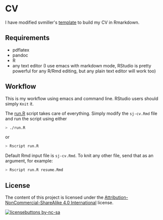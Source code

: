 # CV #

I have modified svmiller's [template](https://github.com/svmiller/svm-r-markdown-templates) to build my CV in Rmarkdown.

## Requirements ##

- pdflatex
- pandoc
- R
- any text editor (I use emacs with markdown mode, RStudio is pretty powerful for any R/Rmd editing, but any plain text editor will work too)

## Workflow ##

This is my workflow using emacs and command line. RStudio users should simply `Knit` it.

The [run.R](run.R) script takes care of everything. Simply modify the `sj-cv.Rmd` file and run the script using either 

```sh
> ./run.R
```

or

```sh
> Rscript run.R
```

Default Rmd input file is `sj-cv.Rmd`. To knit any other file, send that as an argument, for example:
```sh
> Rscript run.R resume.Rmd
```

## License ##

The content of this project is licensed under the [Attribution-NonCommercial-ShareAlike 4.0 International](https://creativecommons.org/licenses/by-nc-sa/4.0) license.

[![licensebuttons by-nc-sa](https://licensebuttons.net/l/by-nc-sa/3.0/88x31.png)](https://creativecommons.org/licenses/by-nc-sa/4.0)

